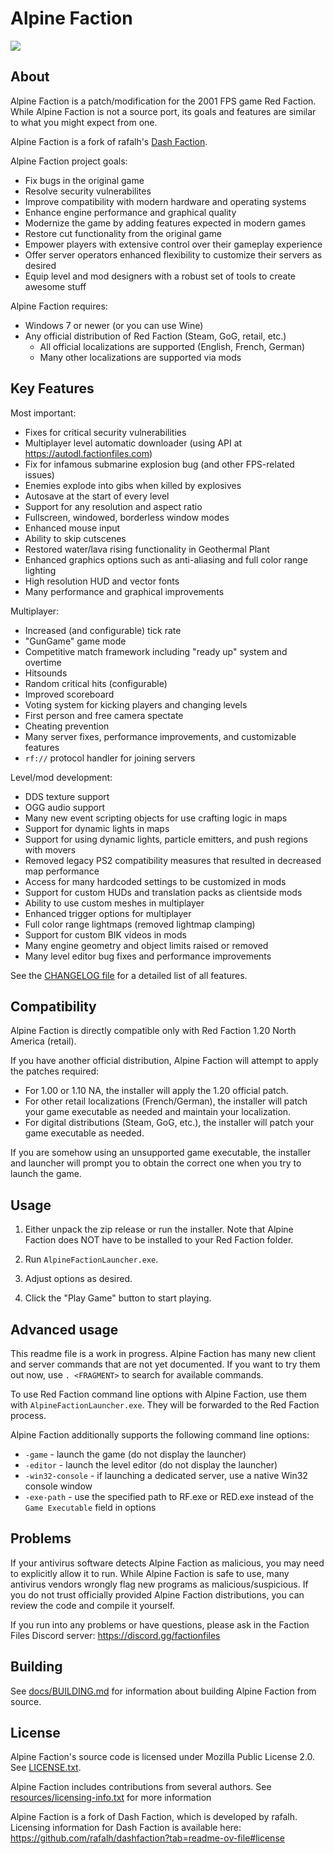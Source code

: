 Alpine Faction
============
<img src="https://raw.githubusercontent.com/GooberRF/alpinefaction/refs/heads/master/docs/alpinelogo1.png">

About
-----
Alpine Faction is a patch/modification for the 2001 FPS game Red Faction. While Alpine Faction
is not a source port, its goals and features are similar to what you might expect from one.

Alpine Faction is a fork of rafalh's <a href="https://github.com/rafalh/dashfaction">Dash Faction</a>.

Alpine Faction project goals:
* Fix bugs in the original game
* Resolve security vulnerabilites
* Improve compatibility with modern hardware and operating systems
* Enhance engine performance and graphical quality
* Modernize the game by adding features expected in modern games
* Restore cut functionality from the original game
* Empower players with extensive control over their gameplay experience
* Offer server operators enhanced flexibility to customize their servers as desired
* Equip level and mod designers with a robust set of tools to create awesome stuff

Alpine Faction requires:
* Windows 7 or newer (or you can use Wine)
* Any official distribution of Red Faction (Steam, GoG, retail, etc.)
    * All official localizations are supported (English, French, German)
    * Many other localizations are supported via mods

Key Features
-----
Most important:
* Fixes for critical security vulnerabilities
* Multiplayer level automatic downloader (using API at https://autodl.factionfiles.com)
* Fix for infamous submarine explosion bug (and other FPS-related issues)
* Enemies explode into gibs when killed by explosives
* Autosave at the start of every level
* Support for any resolution and aspect ratio
* Fullscreen, windowed, borderless window modes
* Enhanced mouse input
* Ability to skip cutscenes
* Restored water/lava rising functionality in Geothermal Plant
* Enhanced graphics options such as anti-aliasing and full color range lighting
* High resolution HUD and vector fonts
* Many performance and graphical improvements

Multiplayer:
* Increased (and configurable) tick rate
* "GunGame" game mode
* Competitive match framework including "ready up" system and overtime
* Hitsounds
* Random critical hits (configurable)
* Improved scoreboard
* Voting system for kicking players and changing levels
* First person and free camera spectate
* Cheating prevention
* Many server fixes, performance improvements, and customizable features
* `rf://` protocol handler for joining servers

Level/mod development:
* DDS texture support
* OGG audio support
* Many new event scripting objects for use crafting logic in maps
* Support for dynamic lights in maps
* Support for using dynamic lights, particle emitters, and push regions with movers
* Removed legacy PS2 compatibility measures that resulted in decreased map performance
* Access for many hardcoded settings to be customized in mods
* Support for custom HUDs and translation packs as clientside mods
* Ability to use custom meshes in multiplayer
* Enhanced trigger options for multiplayer
* Full color range lightmaps (removed lightmap clamping)
* Support for custom BIK videos in mods
* Many engine geometry and object limits raised or removed
* Many level editor bug fixes and performance improvements

See the [CHANGELOG file](docs/CHANGELOG.md) for a detailed list of all features.

Compatibility
-------------
Alpine Faction is directly compatible only with Red Faction 1.20 North America (retail).

If you have another official distribution, Alpine Faction will attempt to apply the patches required:
* For 1.00 or 1.10 NA, the installer will apply the 1.20 official patch.
* For other retail localizations (French/German), the installer will patch your game executable as needed and maintain your localization.
* For digital distributions (Steam, GoG, etc.), the installer will patch your game executable as needed.

If you are somehow using an unsupported game executable, the installer and launcher will prompt you to obtain the correct one when you try to launch the game.

Usage
-----
1. Either unpack the zip release or run the installer. Note that Alpine Faction does NOT have to be installed to your Red Faction folder.

2. Run `AlpineFactionLauncher.exe`.

3. Adjust options as desired.

4. Click the "Play Game" button to start playing.

Advanced usage
--------------
This readme file is a work in progress. Alpine Faction has many new client and server commands that are not yet documented.
If you want to try them out now, use `. <FRAGMENT>` to search for available commands.

To use Red Faction command line options with Alpine Faction, use them with `AlpineFactionLauncher.exe`. They will be forwarded to the Red Faction process.

Alpine Faction additionally supports the following command line options:

* `-game` - launch the game (do not display the launcher)
* `-editor` - launch the level editor (do not display the launcher)
* `-win32-console` - if launching a dedicated server, use a native Win32 console window
* `-exe-path` - use the specified path to RF.exe or RED.exe instead of the `Game Executable` field in options

Problems
--------
If your antivirus software detects Alpine Faction as malicious, you may need to explicitly allow it to run.
While Alpine Faction is safe to use, many antivirus vendors wrongly flag new programs as malicious/suspicious.
If you do not trust officially provided Alpine Faction distributions, you can review the code and compile it yourself.

If you run into any problems or have questions, please ask in the Faction Files Discord server: https://discord.gg/factionfiles

Building
--------

See [docs/BUILDING.md](docs/BUILDING.md) for information about building Alpine Faction from source.

License
-------
Alpine Faction's source code is licensed under Mozilla Public License 2.0. See [LICENSE.txt](LICENSE.txt).

Alpine Faction includes contributions from several authors. See [resources/licensing-info.txt](resources/licensing-info.txt) for more information

Alpine Faction is a fork of Dash Faction, which is developed by rafalh. Licensing information for Dash Faction is available here:
https://github.com/rafalh/dashfaction?tab=readme-ov-file#license
